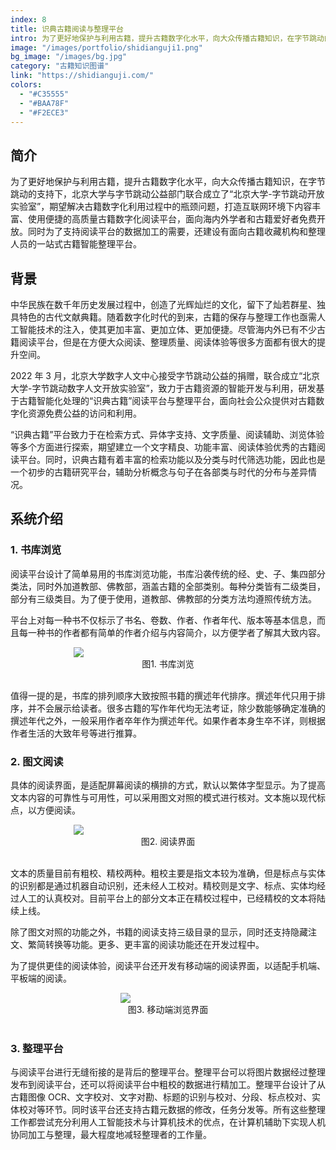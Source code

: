 ```yaml
---
index: 8
title: 识典古籍阅读与整理平台
intro: 为了更好地保护与利用古籍，提升古籍数字化水平，向大众传播古籍知识，在字节跳动的支持下，北京大学与字节跳动公益部门联合成立了“北京大学-字节跳动开放实验室”，期望解决古籍数字化利用过程中的瓶颈问题，打造互联网环境下内容丰富、使用便捷的高质量古籍数字化阅读平台，面向海内外学者和古籍爱好者免费开放。同时为了支持阅读平台的数据加工的需要，还建设有面向古籍收藏机构和整理人员的一站式古籍智能整理平台。
image: "/images/portfolio/shidianguji1.png"
bg_image: "/images/bg.jpg"
category: "古籍知识图谱"
link: "https://shidianguji.com/"
colors:
  - "#C35555"
  - "#BAA78F"
  - "#F2ECE3"
---
```


## 简介

为了更好地保护与利用古籍，提升古籍数字化水平，向大众传播古籍知识，在字节跳动的支持下，北京大学与字节跳动公益部门联合成立了“北京大学-字节跳动开放实验室”，期望解决古籍数字化利用过程中的瓶颈问题，打造互联网环境下内容丰富、使用便捷的高质量古籍数字化阅读平台，面向海内外学者和古籍爱好者免费开放。同时为了支持阅读平台的数据加工的需要，还建设有面向古籍收藏机构和整理人员的一站式古籍智能整理平台。

## 背景

中华民族在数千年历史发展过程中，创造了光辉灿烂的文化，留下了灿若群星、独具特色的古代文献典籍。随着数字化时代的到来，古籍的保存与整理工作也亟需人工智能技术的注入，使其更加丰富、更加立体、更加便捷。尽管海内外已有不少古籍阅读平台，但是在方便大众阅读、整理质量、阅读体验等很多方面都有很大的提升空间。

2022 年 3 月，北京大学数字人文中心接受字节跳动公益的捐赠，联合成立“北京大学-字节跳动数字人文开放实验室”，致力于古籍资源的智能开发与利用，研发基于古籍智能化处理的“识典古籍”阅读平台与整理平台，面向社会公众提供对古籍数字化资源免费公益的访问和利用。

“识典古籍”平台致力于在检索方式、异体字支持、文字质量、阅读辅助、浏览体验等多个方面进行探索，期望建立一个文字精良、功能丰富、阅读体验优秀的古籍阅读平台。同时，识典古籍有着丰富的检索功能以及分类与时代筛选功能，因此也是一个初步的古籍研究平台，辅助分析概念与句子在各部类与时代的分布与差异情况。

## 系统介绍

### 1. 书库浏览

阅读平台设计了简单易用的书库浏览功能，书库沿袭传统的经、史、子、集四部分类法，同时外加道教部、佛教部，涵盖古籍的全部类别。每种分类皆有二级类目，部分有三级类目。为了便于使用，道教部、佛教部的分类方法均遵照传统方法。

平台上对每一种书不仅标示了书名、卷数、作者、作者年代、版本等基本信息，而且每一种书的作者都有简单的作者介绍与内容简介，以方便学者了解其大致内容。

<img style="max-width:60%;display:block;margin:0 auto;" src="/images/portfolio/shidianguji2.png" />

<center>图1. 书库浏览</center>

<br />

值得一提的是，书库的排列顺序大致按照书籍的撰述年代排序。撰述年代只用于排序，并不会展示给读者。很多古籍的写作年代均无法考证，除少数能够确定准确的撰述年代之外，一般采用作者卒年作为撰述年代。如果作者本身生卒不详，则根据作者生活的大致年号等进行推算。

### 2. 图文阅读

具体的阅读界面，是适配屏幕阅读的横排的方式，默认以繁体字型显示。为了提高文本内容的可靠性与可用性，可以采用图文对照的模式进行核对。文本施以现代标点，以方便阅读。

<img style="max-width:60%;display:block;margin:0 auto;" src="/images/portfolio/shidianguji3.png" />

<center>图2. 阅读界面</center>

<br />

文本的质量目前有粗校、精校两种。粗校主要是指文本较为准确，但是标点与实体的识别都是通过机器自动识别，还未经人工校对。精校则是文字、标点、实体均经过人工的认真校对。目前平台上的部分文本正在精校过程中，已经精校的文本将陆续上线。

除了图文对照的功能之外，书籍的阅读支持三级目录的显示，同时还支持隐藏注文、繁简转换等功能。更多、更丰富的阅读功能还在开发过程中。

为了提供更佳的阅读体验，阅读平台还开发有移动端的阅读界面，以适配手机端、平板端的阅读。

<img style="max-width:30%;display:block;margin:0 auto;" src="/images/portfolio/shidianguji4.png" />

<center>图3. 移动端浏览界面</center>

<br />

### 3. 整理平台

与阅读平台进行无缝衔接的是背后的整理平台。整理平台可以将图片数据经过整理发布到阅读平台，还可以将阅读平台中粗校的数据进行精加工。整理平台设计了从古籍图像 OCR、文字校对、文字对勘、标题的识别与校对、分段、标点校对、实体校对等环节。同时该平台还支持古籍元数据的修改，任务分发等。所有这些整理工作都尝试充分利用人工智能技术与计算机技术的优点，在计算机辅助下实现人机协同加工与整理，最大程度地减轻整理者的工作量。
